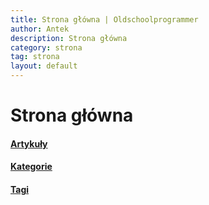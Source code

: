 ```yaml
---
title: Strona główna | Oldschoolprogrammer
author: Antek
description: Strona główna
category: strona
tag: strona
layout: default
---
```


# Strona główna

#### [Artykuły](https://ankiedos.github.io/blog.html)

#### [Kategorie](https://ankiedos.github.io/kategorie.html)

#### [Tagi](https://ankiedos.github.io/tagi.html)
